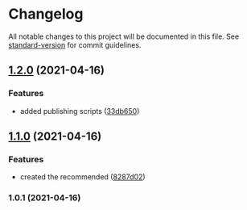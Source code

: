# Changelog

All notable changes to this project will be documented in this file. See [standard-version](https://github.com/conventional-changelog/standard-version) for commit guidelines.

## [1.2.0](https://github.com/my-poc-sandbox/eslint-config-poc/compare/v1.1.0...v1.2.0) (2021-04-16)


### Features

* added publishing scripts ([33db650](https://github.com/my-poc-sandbox/eslint-config-poc/commit/33db6508ce8bf46ee6b4bed6263650622a414c58))

## [1.1.0](https://github.com/my-poc-sandbox/eslint-config-poc/compare/v1.0.1...v1.1.0) (2021-04-16)


### Features

* created the recommended ([8287d02](https://github.com/my-poc-sandbox/eslint-config-poc/commit/8287d027a01c73ebd2f30852a35b11865d79f77b))

### 1.0.1 (2021-04-16)
